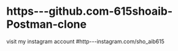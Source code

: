 # https---github.com-615shoaib-Postman-clone

visit my instagram account #http---instagram.com/sho_aib615
